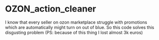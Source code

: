 # OZON_action_cleaner
I know that every seller on ozon marketplace struggle with promotions which are automatically might turn on out of blue. So this code solves this disgusting problem (PS: because of this thing I lost almost 3k euros)
